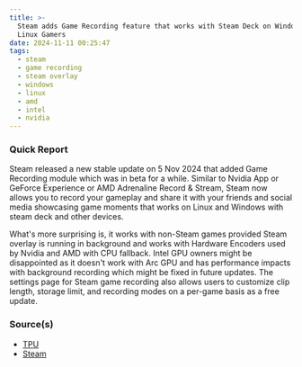 ```yaml
---
title: >-
  Steam adds Game Recording feature that works with Steam Deck on Windows &
  Linux Gamers
date: 2024-11-11 00:25:47
tags:
  - steam
  - game recording
  - steam overlay
  - windows
  - linux
  - amd
  - intel
  - nvidia
---
```


### Quick Report

Steam released a new stable update on 5 Nov 2024 that added Game Recording module which was in beta for a while. Similar to Nvidia App or GeForce Experience or AMD Adrenaline Record & Stream, Steam now allows you to record your gameplay and share it with your friends and social media showcasing game moments that works on Linux and Windows with steam deck and other devices.
<!-- more -->

What\'s more surprising is, it works with non-Steam games provided Steam overlay is running in background and works with Hardware Encoders used by Nvidia and AMD with CPU fallback. Intel GPU owners might be disappointed as it doesn\'t work with Arc GPU and has performance impacts with background recording which might be fixed in future updates. The settings page for Steam game recording also allows users to customize clip length, storage limit, and recording modes on a per-game basis as a free update.

### Source(s)

- [TPU][def]
- [Steam][def2]

[def]: https://www.techpowerup.com/328518/steam-adds-built-in-game-recording-in-massive-win-for-steam-deck-linux-gamers
[def2]: https://store.steampowered.com/gamerecording
